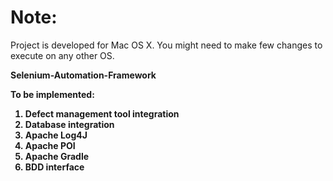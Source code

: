 # Note:
Project is developed for Mac OS X. You might need to make few changes to execute on any other OS.

<b>Selenium-Automation-Framework

To be implemented:

1. Defect management tool integration
2. Database integration
3. Apache Log4J
4. Apache POI
5. Apache Gradle
6. BDD interface
